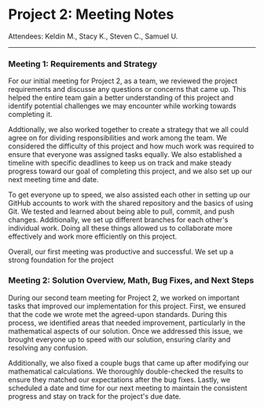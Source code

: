 # Project 2: Meeting Notes
Attendees: Keldin M., Stacy K., Steven C., Samuel U.

---

### Meeting 1: Requirements and Strategy
For our initial meeting for Project 2, as a team, we reviewed the project requirements and discusse 
any questions or concerns that came up. This helped the entire team gain a better understanding of 
this project and identify potential challenges we may encounter while working towards completing it.

Addtionally, we also worked together to create a strategy that we all could agree on for dividing 
responsibilities and work among the team. We considered the difficulty of this project and how much 
work was required to ensure that everyone was assigned tasks equally. We also established a 
timeline with specific deadlines to keep us on track and make steady progress toward our 
goal of completing this project, and we also set up our next meeting time and date.

To get everyone up to speed, we also assisted each other in setting up our GitHub accounts to work 
with the shared repository and the basics of using Git. We tested and learned about being able to 
pull, commit, and push changes. Additionally, we set up different branches for each other's 
individual work. Doing all these things allowed us to collaborate more effectively and work more 
efficiently on this project.

Overall, our first meeting was productive and successful. We set up a strong foundation for the 
project

### Meeting 2: Solution Overview, Math, Bug Fixes, and Next Steps 

During our second team meeting for Project 2, we worked on important tasks that improved 
our implementation for this project. First, we ensured that the code we wrote met the 
agreed-upon standards. During this process, we identified areas that needed 
improvement, particularly in the mathematical aspects of our solution. Once we addressed 
this issue, we brought everyone up to speed with our solution, 
ensuring clarity and resolving any confusion.

Additionally, we also fixed a couple bugs that came up after modifying our mathematical 
calculations. We thoroughly double-checked the results to ensure they matched our 
expectations after the bug fixes. Lastly, we scheduled a date and time for our next 
meeting to maintain the consistent progress and stay on track for the project's due date.
